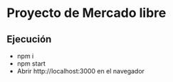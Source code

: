 # Proyecto de Mercado libre

## Ejecución

* npm i
* npm start
* Abrir http://localhost:3000 en el navegador